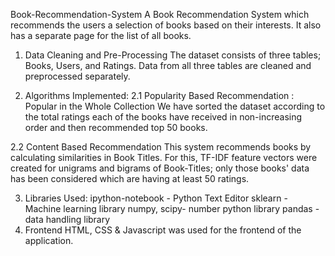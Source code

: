 Book-Recommendation-System
A Book Recommendation System which recommends the users a selection of books based on their interests. It also has a separate page for the list of all books.
1. Data Cleaning and Pre-Processing
The dataset consists of three tables; Books, Users, and Ratings. Data from all three tables are cleaned and preprocessed separately.


2. Algorithms Implemented:
2.1 Popularity Based Recommendation :
Popular in the Whole Collection
We have sorted the dataset according to the total ratings each of the books have received in non-increasing order and then recommended top 50 books.

2.2 Content Based Recommendation
This system recommends books by calculating similarities in Book Titles. For this, TF-IDF feature vectors were created for unigrams and bigrams of Book-Titles; only those books' data has been considered which are having at least 50 ratings.

3. Libraries Used:
ipython-notebook - Python Text Editor
sklearn - Machine learning library
numpy, scipy- number python library
pandas - data handling library
4. Frontend
HTML, CSS & Javascript was used for the frontend of the application.
